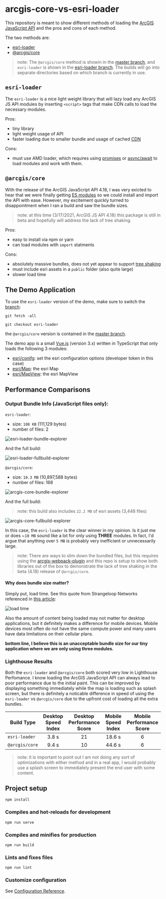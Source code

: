 # arcgis-core-vs-esri-loader

This repository is meant to show different methods of loading the [ArcGIS JavaScript API](https://developers.arcgis.com/javascript/latest/) and the pros and cons of each method.

The two methods are:

* [esri-loader](https://github.com/Esri/esri-loader)
* [@arcgis/core](https://www.npmjs.com/package/@arcgis/core)

> note: The `@arcgis/core` method is showin in the [master branch](https://github.com/CalebM1987/arcgis-core-vs-esri-loader/tree/master), and `esri-loader` is shown in the [esri-loader branch](https://github.com/CalebM1987/arcgis-core-vs-esri-loader/tree/esri-loader).  The builds will go into separate directories based on which branch is currently in use.


## `esri-loader`

The `esri-loader` is a nice light weight library that will lazy load any ArcGIS JS API modules by inserting `<script>` tags that make CDN calls to load the necessary modules.  

Pros:

* tiny library
* light weight usage of API
* faster loading due to smaller bundle and usage of cached [CDN](https://www.globaldots.com/content-delivery-network-explained) 

Cons:

* must use AMD loader, which requires using [promises](https://developer.mozilla.org/en-US/docs/Web/JavaScript/Reference/Global_Objects/Promise) or [async/await](https://developer.mozilla.org/en-US/docs/Learn/JavaScript/Asynchronous/Async_await) to load modules and work with them.

## `@arcgis/core`

With the release of the ArcGIS JavaScript API 4.18, I was very exicted to hear that we were finally getting [ES modules](https://developer.mozilla.org/en-US/docs/Web/JavaScript/Guide/Modules) so we could install and import the API with ease.  However, my excitement quickly turned to disappointment when I ran a build and saw the bundle sizes. 

> note: at this time (3/17/2021, ArcGIS JS API 4.18) this package is still in beta and hopefully will address the lack of tree shaking.

Pros: 

* easy to install via npm or yarn
* can load modules with `import` statments

Cons:

* absolutely massive bundles, does not yet appear to support [tree shaking](https://developers.google.com/web/fundamentals/performance/optimizing-javascript/tree-shaking)
* must include esri assets in a `public` folder (also quite large)
* slower load time

## The Demo Application

To use the `esri-loader` version of the demo, make sure to switch the [branch](https://github.com/CalebM1987/arcgis-core-vs-esri-loader/tree/esri-loader):

```
git fetch -all

git checkout esri-loader
```

the `@arcgis/core` version is contained in the [master branch](https://github.com/CalebM1987/arcgis-core-vs-esri-loader/tree/esri-loader).


The demo app is a small [Vue.js](https://vuejs.org/) (version 3.x) written in TypeScript that only loads the following 3 modules:

* [esri/conifg](https://developers.arcgis.com/javascript/latest/api-reference/esri-config.html): set the esri configuration options (developer token in this case)
* [esri/Map](https://developers.arcgis.com/javascript/latest/api-reference/esri-Map.html): the esri Map
* [esri/MapView](https://developers.arcgis.com/javascript/latest/api-reference/esri-views-MapView.html): the esri MapView

## Performance Comparisons

### Output Bundle Info (JavaScript files only):

`esri-loader`:

* size: `108 KB` (111,129 bytes)
* number of files: 2

![esri-loader-bundle-explorer](/images/esri-loader-bundle-explorer.png)

And the full build:

![esri-loader-fullbuild-explorer](/images/esri-loader-fullbuild-explorer.png)

`@arcgis/core`:

* size: `10.3 MB` (10,897,588 bytes)
* number of files: 168


![arcgis-core-bundle-explorer](/images/arcgis-core-bundle-explorer.png)

And the full build:

> note: this build also includes `22.2 MB` of esri assets (3,448 files)

![arcgis-core-fullbuild-explorer](/images/arcgis-core-fullbuild-explorer.png)

In this case, the `esri-loader` is the clear winner in my opinion.  Is it just me or does ~`10 MB` sound like a lot for only using **THREE** modules.  In fact, I'd argue that anything over `5 MB` is probably very inefficient or unnecessarily large.

> note: There are ways to slim down the bundled files, but this requires using the [arcgis-webpack-plugin](https://github.com/Esri/arcgis-webpack-plugin) and this repo is setup to show both libraries out of the box to demonstrate the lack of tree shaking in the beta (4.18) release of `@arcgis/core`.

#### Why does bundle size matter?

Simply put, load time. See this quote from Strangeloop Networks referenced in [this article](https://betterprogramming.pub/reducing-js-bundle-size-58dc39c10f9c):

![load time](/images/load-time-quote.PNG)

Also the amount of content being loaded may not matter for desktop applications, but it definitely makes a difference for mobile devices. Mobile devices most often do not have the same compute power and many users have data limitations on their cellular plans.

**bottom line, I believe this is an unacceptable bundle size for our tiny application where we are only using three modules.**

### Lighthouse Results

Both the `esri-loader` and `@arcgis/core` both scored very low in Lighthouse Perfomance.  I know loading the ArcGIS JavaScript API can always lead to poor performance due to the initial paint.  This can be improved by displaying something immediately while the map is loading such as splash screen, but there is definitely a noticable difference in speed of using the `esri-loader` vs `@arcgis/core` due to the upfront cost of loading all the extra bundles.


| Build Type     | Desktop Speed Index | Desktop Performance Score  | Mobile Speed Index | Mobile Performance Score  |
|----------------|:-------------------:|:--------------------------:|:------------------:|:-------------------------:|
| `esri-loader`  |        3.8 s        |             21             |       18.6 s       |             6             |
| `@arcgis/core` |        9.4 s        |             10             |       44.6 s       |             6             |


> note: it is important to point out I am not doing any sort of optimizations with either method and in a real app, I would probably use a splash screen to immediately present the end user with some content.

## Project setup
```
npm install
```

### Compiles and hot-reloads for development
```
npm run serve
```

### Compiles and minifies for production
```
npm run build
```

### Lints and fixes files
```
npm run lint
```

### Customize configuration
See [Configuration Reference](https://cli.vuejs.org/config/).
